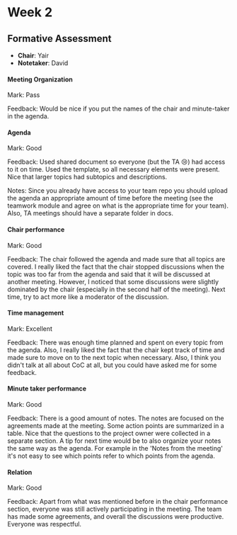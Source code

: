 # Week 2
## Formative Assessment

- **Chair**: Yair
- **Notetaker**: David

#### Meeting Organization

Mark: Pass

Feedback: Would be nice if you put the names of the chair and minute-taker in the agenda.

#### Agenda 

Mark: Good

Feedback: Used shared document so everyone (but the TA :cry:) had access to it on time. Used the template, so all necessary elements were present. Nice that larger topics had subtopics and descriptions.

Notes:
Since you already have access to your team repo you should upload the agenda an appropriate amount of time before the meeting (see the teamwork module and agree on what is the appropriate time for your team). Also, TA meetings should have a separate folder in docs.

#### Chair performance

Mark: Good

Feedback: The chair followed the agenda and made sure that all topics are covered. I really liked the fact that the chair stopped discussions when the topic was too far from the agenda and said that it will be discussed at another meeting. However, I noticed that some discussions were slightly dominated by the chair (especially in the second half of the meeting). Next time, try to act more like a moderator of the discussion.

#### Time management

Mark: Excellent

Feedback: There was enough time planned and spent on every topic from the agenda. Also, I really liked the fact that the chair kept track of time and made sure to move on to the next topic when necessary. Also, I think you didn't talk at all about CoC at all, but you could have asked me for some feedback.

#### Minute taker performance

Mark: Good

Feedback: There is a good amount of notes. The notes are focused on the agreements made at the meeting. Some action points are summarized in a table. Nice that the questions to the project owner were collected in a separate section. A tip for next time would be to also organize your notes the same way as the agenda. For example in the 'Notes from the meeting' it's not easy to see which points refer to which points from the agenda.

#### Relation

Mark: Good

Feedback: Apart from what was mentioned before in the chair performance section, everyone was still actively participating in the meeting. The team has made some agreements, and overall the discussions were productive. Everyone was respectful.

